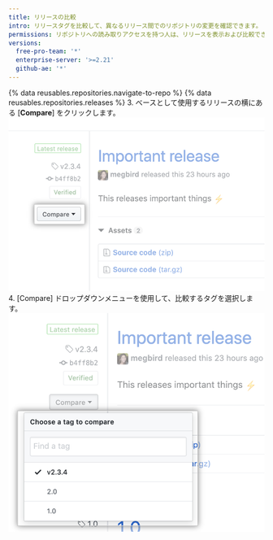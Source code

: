 ```yaml
---
title: リリースの比較
intro: リリースタグを比較して、異なるリリース間でのリポジトリの変更を確認できます。
permissions: リポジトリへの読み取りアクセスを持つ人は、リリースを表示および比較できます。
versions:
  free-pro-team: '*'
  enterprise-server: '>=2.21'
  github-ae: '*'
---
```


{% data reusables.repositories.navigate-to-repo %}
{% data reusables.repositories.releases %}
3. ベースとして使用するリリースの横にある [**Compare**] をクリックします。 ![リリースタグの比較メニュー](/assets/images/help/releases/compare-tags-menu.png)
4. [Compare] ドロップダウンメニューを使用して、比較するタグを選択します。 ![リリースタグの比較メニューオプション](/assets/images/help/releases/compare-tags-menu-options.png)
